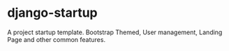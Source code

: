 django-startup
==============

A project startup template. Bootstrap Themed, User management, Landing Page and other common features.
